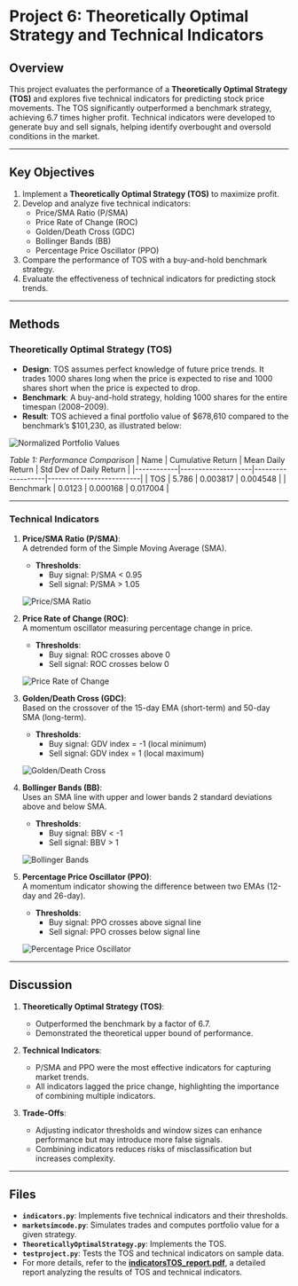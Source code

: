 # Project 6: Theoretically Optimal Strategy and Technical Indicators

## Overview
This project evaluates the performance of a **Theoretically Optimal Strategy (TOS)** and explores five technical indicators for predicting stock price movements. The TOS significantly outperformed a benchmark strategy, achieving 6.7 times higher profit. Technical indicators were developed to generate buy and sell signals, helping identify overbought and oversold conditions in the market.

---

## Key Objectives
1. Implement a **Theoretically Optimal Strategy (TOS)** to maximize profit.
2. Develop and analyze five technical indicators:
   - Price/SMA Ratio (P/SMA)
   - Price Rate of Change (ROC)
   - Golden/Death Cross (GDC)
   - Bollinger Bands (BB)
   - Percentage Price Oscillator (PPO)
3. Compare the performance of TOS with a buy-and-hold benchmark strategy.
4. Evaluate the effectiveness of technical indicators for predicting stock trends.

---

## Methods

### Theoretically Optimal Strategy (TOS)
- **Design**: TOS assumes perfect knowledge of future price trends. It trades 1000 shares long when the price is expected to rise and 1000 shares short when the price is expected to drop.
- **Benchmark**: A buy-and-hold strategy, holding 1000 shares for the entire timespan (2008–2009).
- **Result**: TOS achieved a final portfolio value of $678,610 compared to the benchmark’s $101,230, as illustrated below:

![Normalized Portfolio Values](pic/Fig1.png)

*Table 1: Performance Comparison*
| Name       | Cumulative Return | Mean Daily Return | Std Dev of Daily Return |
|------------|--------------------|-------------------|--------------------------|
| TOS        | 5.786             | 0.003817          | 0.004548                 |
| Benchmark  | 0.0123            | 0.000168          | 0.017004                 |

---

### Technical Indicators
1. **Price/SMA Ratio (P/SMA)**:  
   A detrended form of the Simple Moving Average (SMA).  
   - **Thresholds**:  
     - Buy signal: P/SMA < 0.95  
     - Sell signal: P/SMA > 1.05  

   ![Price/SMA Ratio](pic/Fig2.png)

2. **Price Rate of Change (ROC)**:  
   A momentum oscillator measuring percentage change in price.  
   - **Thresholds**:  
     - Buy signal: ROC crosses above 0  
     - Sell signal: ROC crosses below 0  

   ![Price Rate of Change](pic/Fig3.png)

3. **Golden/Death Cross (GDC)**:  
   Based on the crossover of the 15-day EMA (short-term) and 50-day SMA (long-term).  
   - **Thresholds**:  
     - Buy signal: GDV index = -1 (local minimum)  
     - Sell signal: GDV index = 1 (local maximum)  

   ![Golden/Death Cross](pic/Fig4.png)

4. **Bollinger Bands (BB)**:  
   Uses an SMA line with upper and lower bands 2 standard deviations above and below SMA.  
   - **Thresholds**:  
     - Buy signal: BBV < -1  
     - Sell signal: BBV > 1  

   ![Bollinger Bands](pic/Fig5.png)

5. **Percentage Price Oscillator (PPO)**:  
   A momentum indicator showing the difference between two EMAs (12-day and 26-day).  
   - **Thresholds**:  
     - Buy signal: PPO crosses above signal line  
     - Sell signal: PPO crosses below signal line  

   ![Percentage Price Oscillator](pic/Fig6.png)

---

## Discussion
1. **Theoretically Optimal Strategy (TOS)**:
   - Outperformed the benchmark by a factor of 6.7.
   - Demonstrated the theoretical upper bound of performance.

2. **Technical Indicators**:
   - P/SMA and PPO were the most effective indicators for capturing market trends.
   - All indicators lagged the price change, highlighting the importance of combining multiple indicators.

3. **Trade-Offs**:
   - Adjusting indicator thresholds and window sizes can enhance performance but may introduce more false signals.
   - Combining indicators reduces risks of misclassification but increases complexity.

---

## Files
- **`indicators.py`**: Implements five technical indicators and their thresholds.
- **`marketsimcode.py`**: Simulates trades and computes portfolio value for a given strategy.
- **`TheoreticallyOptimalStrategy.py`**: Implements the TOS.
- **`testproject.py`**: Tests the TOS and technical indicators on sample data.
- For more details, refer to the **[indicatorsTOS_report.pdf](indicatorsTOS_report.pdf)**, a detailed report analyzing the results of TOS and technical indicators.
